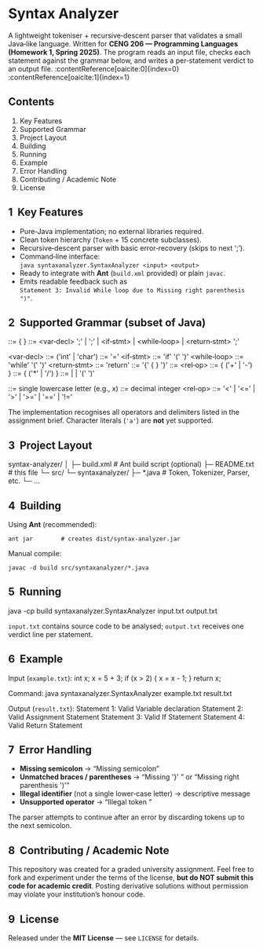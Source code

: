 Syntax Analyzer
===============

A lightweight tokeniser + recursive‑descent parser that validates a small
Java‑like language.  Written for **CENG 206 — Programming Languages
(Homework 1, Spring 2025)**.  The program reads an input file, checks each
statement against the grammar below, and writes a per‑statement verdict to
an output file. :contentReference[oaicite:0]{index=0}&#8203;:contentReference[oaicite:1]{index=1}


Contents
--------
1.  Key Features
2.  Supported Grammar
3.  Project Layout
4.  Building
5.  Running
6.  Example
7.  Error Handling
8.  Contributing / Academic Note
9.  License


1  Key Features
---------------
* Pure‑Java implementation; no external libraries required.
* Clean token hierarchy (`Token` + 15 concrete subclasses).
* Recursive‑descent parser with basic error‑recovery (skips to next ‘;’).
* Command‑line interface:  
  `java syntaxanalyzer.SyntaxAnalyzer <input> <output>`
* Ready to integrate with **Ant** (`build.xml` provided) or plain `javac`.
* Emits readable feedback such as  
  `Statement 3: Invalid While loop due to Missing right parenthesis ")"`.


2  Supported Grammar (subset of Java)
------------------------------------

<program> ::= { <statement> } <statement> ::= <var‑decl> ';' | <assignment> ';' | <if‑stmt> | <while‑loop> | <return‑stmt> ';'

<var‑decl> ::= ('int' | 'char') <identifier> <assignment> ::= <identifier> '=' <expression> <if‑stmt> ::= 'if' '(' <condition> ')' <block> <while‑loop> ::= 'while' '(' <condition> ')' <block> <return‑stmt> ::= 'return' <expression> <block> ::= '{' { <statement> } '}' <condition> ::= <expression> <rel‑op> <expression> <expression> ::= <term> { ('+' | '-') <term> } <term> ::= <factor> { ('*' | '/') <factor> } <factor> ::= <identifier> | <constant> | '(' <expression> ')'

<identifier> ::= single lowercase letter (e.g., x) <constant> ::= decimal integer <rel‑op> ::= '<' | '<=' | '>' | '>=' | '==' | '!='

The implementation recognises all operators and delimiters listed in the
assignment brief. Character literals (`'a'`) are **not** yet supported.


3  Project Layout
-----------------

syntax-analyzer/ │ ├─ build.xml # Ant build script (optional) ├─ README.txt # this file └─ src/ └─ syntaxanalyzer/ ├─ *.java # Token, Tokenizer, Parser, etc. └─ ...



4  Building
-----------
Using **Ant** (recommended):

    ant jar        # creates dist/syntax-analyzer.jar

Manual compile:

    javac -d build src/syntaxanalyzer/*.java


5  Running
----------

java -cp build syntaxanalyzer.SyntaxAnalyzer input.txt output.txt

`input.txt` contains source code to be analysed; `output.txt` receives one
verdict line per statement.


6  Example
----------
Input (`example.txt`): int x; x = 5 + 3; if (x > 2) { x = x - 1; } return x;

Command: java syntaxanalyzer.SyntaxAnalyzer example.txt result.txt


Output (`result.txt`):
Statement 1: Valid Variable declaration 
Statement 2: Valid Assignment Statement 
Statement 3: Valid If Statement 
Statement 4: Valid Return Statement


7  Error Handling
-----------------
* **Missing semicolon** → “Missing semicolon”
* **Unmatched braces / parentheses** → “Missing '}' ” or “Missing right
  parenthesis ')'”
* **Illegal identifier** (not a single lower‑case letter) → descriptive
  message
* **Unsupported operator** → “Illegal token <token>”

The parser attempts to continue after an error by discarding tokens up to
the next semicolon.


8  Contributing / Academic Note
-------------------------------
This repository was created for a graded university assignment. Feel free to
fork and experiment under the terms of the license, **but do NOT submit this
code for academic credit**.  Posting derivative solutions without permission
may violate your institution’s honour code.


9  License
----------
Released under the **MIT License** — see `LICENSE` for details.

